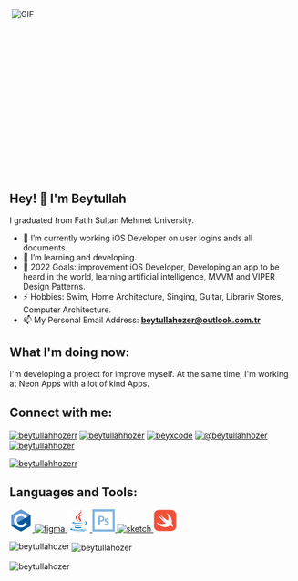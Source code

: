 <img align="right" alt="GIF" src="https://github.com/abhisheknaiidu/abhisheknaiidu/blob/master/code.gif?raw=true" width="500" height="320" />

## Hey! 👋  I'm Beytullah
  I graduated from Fatih Sultan Mehmet University.
- 🔭 I’m currently working iOS Developer on user logins ands all documents.
- 🌱 I’m learning and developing. 
- 🥅 2022 Goals: improvement iOS Developer, Developing an app to be heard in the world, learning artificial intelligence, MVVM and VIPER Design Patterns.
- ⚡  Hobbies: Swim, Home Architecture, Singing, Guitar, Librariy Stores, Computer Architecture.
- 📫 My Personal Email Address: **beytullahozer@outlook.com.tr**

## What I'm doing now:
I'm developing a project for improve myself. At the same time, I'm working at Neon Apps with a lot of kind Apps.
<br />


## Connect with me:
<p align="left">
<a href="https://twitter.com/beytullahhozerr" target="blank"><img align="center" src="https://raw.githubusercontent.com/rahuldkjain/github-profile-readme-generator/master/src/images/icons/Social/twitter.svg" alt="beytullahhozerr" height="30" width="40" /></a>
<a href="https://linkedin.com/in/beytullahhozer" target="blank"><img align="center" src="https://raw.githubusercontent.com/rahuldkjain/github-profile-readme-generator/master/src/images/icons/Social/linked-in-alt.svg" alt="beytullahhozer" height="30" width="40" /></a>
<a href="https://instagram.com/beyxcode" target="blank"><img align="center" src="https://raw.githubusercontent.com/rahuldkjain/github-profile-readme-generator/master/src/images/icons/Social/instagram.svg" alt="beyxcode" height="30" width="40" /></a>
<a href="https://medium.com/@beytullahhozer" target="blank"><img align="center" src="https://raw.githubusercontent.com/rahuldkjain/github-profile-readme-generator/master/src/images/icons/Social/medium.svg" alt="@beytullahhozer" height="30" width="40" /></a>
<a href="https://www.hackerrank.com/beytullahhozer" target="blank"><img align="center" src="https://raw.githubusercontent.com/rahuldkjain/github-profile-readme-generator/master/src/images/icons/Social/hackerrank.svg" alt="beytullahhozer" height="30" width="40" /></a>
<p align="left"> <a href="https://twitter.com/beytullahhozerr" target="blank"><img src="https://img.shields.io/twitter/follow/beytullahhozerr?logo=twitter&style=for-the-badge" alt="beytullahhozerr" /></a> </p>

## Languages and Tools:

<p align="left"> <a href="https://www.cprogramming.com/" target="_blank" rel="noreferrer"> <img src="https://raw.githubusercontent.com/devicons/devicon/master/icons/c/c-original.svg" alt="c" width="40" height="40"/> </a> <a href="https://www.figma.com/" target="_blank" rel="noreferrer"> <img src="https://www.vectorlogo.zone/logos/figma/figma-icon.svg" alt="figma" width="40" height="40"/> </a> <a href="https://www.java.com" target="_blank" rel="noreferrer"> <img src="https://raw.githubusercontent.com/devicons/devicon/master/icons/java/java-original.svg" alt="java" width="40" height="40"/> </a> <a href="https://www.photoshop.com/en" target="_blank" rel="noreferrer"> <img src="https://raw.githubusercontent.com/devicons/devicon/master/icons/photoshop/photoshop-line.svg" alt="photoshop" width="40" height="40"/> </a> <a href="https://www.sketch.com/" target="_blank" rel="noreferrer"> <img src="https://www.vectorlogo.zone/logos/sketchapp/sketchapp-icon.svg" alt="sketch" width="40" height="40"/> </a> <a href="https://developer.apple.com/swift/" target="_blank" rel="noreferrer"> <img src="https://raw.githubusercontent.com/devicons/devicon/master/icons/swift/swift-original.svg" alt="swift" width="40" height="40"/> </a> </p>

<p><img align="left" src="https://github-readme-stats.vercel.app/api/top-langs?username=beytullahozer&show_icons=true&locale=en&layout=compact" alt="beytullahozer" /></p>

<p>&nbsp;<img align="center" src="https://github-readme-stats.vercel.app/api?username=beytullahozer&show_icons=true&locale=en" alt="beytullahozer" /></p>

<p><img align="center" src="https://github-readme-streak-stats.herokuapp.com/?user=beytullahozer&" alt="beytullahozer" /></p>

<b>

 
  
